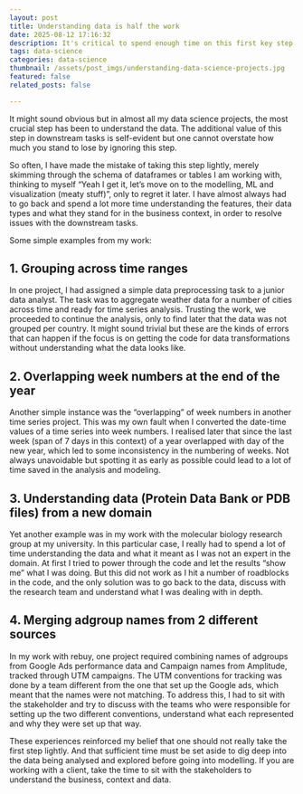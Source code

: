```yaml
---
layout: post
title: Understanding data is half the work
date: 2025-08-12 17:16:32
description: It's critical to spend enough time on this first key step in every dat science task
tags: data-science
categories: data-science
thumbnail: /assets/post_imgs/understanding-data-science-projects.jpg
featured: false
related_posts: false

---
```

 

It might sound obvious but in almost all my data science projects, the most crucial step has been to understand the data. The additional value of this step in downstream tasks is self-evident but one cannot overstate how much you stand to lose by ignoring this step. 

So often, I have made the mistake of taking this step lightly, merely skimming through the schema of dataframes or tables I am working with, thinking to myself “Yeah I get it, let’s move on to the modelling, ML and visualization (meaty stuff)”, only to regret it later. I have almost always had to go back and spend a lot more time understanding the features, their data types and what they stand for in the business context, in order to resolve issues with the downstream tasks. 

Some simple examples from my work:

## 1. Grouping across time ranges

In one project, I had assigned a simple data preprocessing task to a junior data analyst. The task was to aggregate weather data for a number of cities across time and ready for time series analysis. Trusting the work, we proceeded to continue the analysis, only to find later that the data was not grouped per country. It might sound trivial but these are the kinds of errors that can happen if the focus is on getting the code for data transformations without understanding what the data looks like.  

## 2. Overlapping week numbers at the end of the year 

Another simple instance was the “overlapping” of week numbers in another time series project. This was my own fault when I converted the date-time values of a time series into week numbers. I realised later that since the last week (span of 7 days in this context) of a year overlapped with day of the new year, which led to some inconsistency in the numbering of weeks. Not always unavoidable but spotting it as early as possible could lead to a lot of time saved in the analysis and modeling. 

## 3. Understanding data (Protein Data Bank or PDB files) from a new domain 

Yet another example was in my work with the molecular biology research group at my university. In this particular case, I really had to spend a lot of time understanding the data and what it meant as I was not an expert in the domain. At first I tried to power through the code and let the results “show me” what I was doing. But this did not work as I hit a number of roadblocks in the code, and the only solution was to go back to the data, discuss with the research team and understand what I was dealing with in depth. 

## 4. Merging adgroup names from 2 different sources

In my work with rebuy, one project required combining names of adgroups from Google Ads performance data and Campaign names from Amplitude, tracked through UTM campaigns. The UTM conventions for tracking was done by a team different from the one that set up the Google ads, which meant that the names were not matching. To address this, I had to sit with the stakeholder and try to discuss with the teams who were responsible for setting up the two different conventions, understand what each represented and why they were set up that way. 

These experiences reinforced my belief that one should not really take the first step lightly. And that sufficient time must be set aside to dig deep into the data being analysed and explored before going into modelling. If you are working with a client, take the time to sit with the stakeholders to understand the business, context and data.
